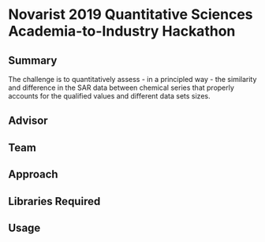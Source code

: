 # Novarist 2019 Quantitative Sciences Academia-to-Industry Hackathon

## Summary

 The challenge is to quantitatively assess - in a principled way - the similarity and
difference in the SAR data between chemical series that properly accounts for the
qualified values and different data sets sizes.

## Advisor

## Team

## Approach

## Libraries Required

## Usage
